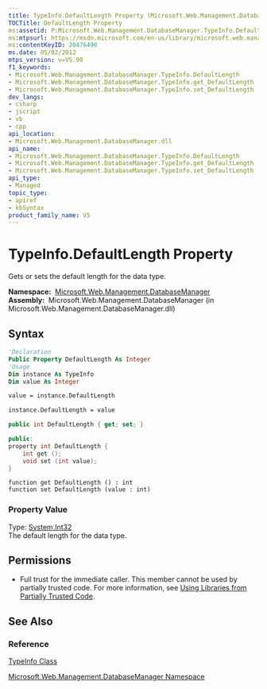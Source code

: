 ```yaml
---
title: TypeInfo.DefaultLength Property (Microsoft.Web.Management.DatabaseManager)
TOCTitle: DefaultLength Property
ms:assetid: P:Microsoft.Web.Management.DatabaseManager.TypeInfo.DefaultLength
ms:mtpsurl: https://msdn.microsoft.com/en-us/library/microsoft.web.management.databasemanager.typeinfo.defaultlength(v=VS.90)
ms:contentKeyID: 20476490
ms.date: 05/02/2012
mtps_version: v=VS.90
f1_keywords:
- Microsoft.Web.Management.DatabaseManager.TypeInfo.DefaultLength
- Microsoft.Web.Management.DatabaseManager.TypeInfo.get_DefaultLength
- Microsoft.Web.Management.DatabaseManager.TypeInfo.set_DefaultLength
dev_langs:
- csharp
- jscript
- vb
- cpp
api_location:
- Microsoft.Web.Management.DatabaseManager.dll
api_name:
- Microsoft.Web.Management.DatabaseManager.TypeInfo.DefaultLength
- Microsoft.Web.Management.DatabaseManager.TypeInfo.get_DefaultLength
- Microsoft.Web.Management.DatabaseManager.TypeInfo.set_DefaultLength
api_type:
- Managed
topic_type:
- apiref
- kbSyntax
product_family_name: VS
---
```


# TypeInfo.DefaultLength Property

Gets or sets the default length for the data type.

**Namespace:**  [Microsoft.Web.Management.DatabaseManager](microsoft-web-management-databasemanager-namespace.md)  
**Assembly:**  Microsoft.Web.Management.DatabaseManager (in Microsoft.Web.Management.DatabaseManager.dll)

## Syntax

```vb
'Declaration
Public Property DefaultLength As Integer
'Usage
Dim instance As TypeInfo
Dim value As Integer

value = instance.DefaultLength

instance.DefaultLength = value
```

```csharp
public int DefaultLength { get; set; }
```

```cpp
public:
property int DefaultLength {
    int get ();
    void set (int value);
}
```

```jscript
function get DefaultLength () : int
function set DefaultLength (value : int)
```

### Property Value

Type: [System.Int32](https://msdn.microsoft.com/library/td2s409d)  
The default length for the data type.  

## Permissions

  - Full trust for the immediate caller. This member cannot be used by partially trusted code. For more information, see [Using Libraries from Partially Trusted Code](https://msdn.microsoft.com/library/8skskf63).

## See Also

### Reference

[TypeInfo Class](typeinfo-class-microsoft-web-management-databasemanager.md)

[Microsoft.Web.Management.DatabaseManager Namespace](microsoft-web-management-databasemanager-namespace.md)

